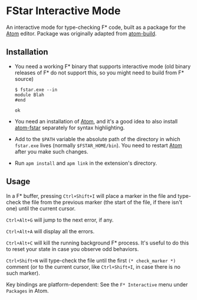 # FStar Interactive Mode

An interactive mode for type-checking F\* code, built as a package for
the [Atom] editor. Package was originally adapted from [atom-build].

## Installation

* You need a working F* binary that supports interactive mode
  (old binary releases of F* do not support this, so you might need to build from F* source)

      $ fstar.exe --in
      module Blah
      #end
     
      ok

* You need an installation of [Atom], and it's a good idea to also
  install [atom-fstar] separately for syntax highlighting.

* Add to the `$PATH` variable the absolute path of the directory in
  which `fstar.exe` lives (normally `$FSTAR_HOME/bin`). You need to
  restart [Atom] after you make such changes.

* Run `apm install` and `apm link` in the extension's directory.

## Usage

In a F\* buffer, pressing `Ctrl+Shift+I` will place a marker in the
file and type-check the file from the previous marker (the start of
the file, if there isn't one) until the current cursor.

`Ctrl+Alt+G` will jump to the next error, if any.

`Ctrl+Alt+A` will display all the errors.

`Ctrl+Alt+C` will kill the running background F\* process.
It's useful to do this to reset your state in case you observe odd behaviors.

`Ctrl+Shift+N` will type-check the file until the first
`(* check_marker *)` comment (or to the current cursor,
like `Ctrl+Shift+I`, in case there is no such marker).

Key bindings are platform-dependent:
See the `F* Interactive` menu under `Packages` in Atom.

[Atom]: https://atom.io
[atom-fstar]: https://github.com/FStarLang/atom-fstar
[atom-build]: https://atom.io/packages/build
